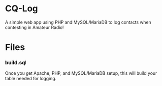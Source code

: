 # CQ-Log

A simple web app using PHP and MySQL/MariaDB to log contacts when contesting in Amateur Radio!


# Files
### build.sql

Once you get Apache, PHP, and MySQL/MariaDB setup, this will build your table needed for logging.
